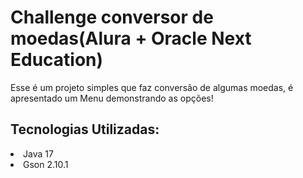 <h1>Challenge conversor de moedas(Alura + Oracle Next Education)</h1>

Esse é um projeto simples que faz conversão de algumas moedas, é apresentado um Menu demonstrando as opções!

<h2>Tecnologias Utilizadas:</h2>

  <lu>
    <li>Java 17</li>
    <li>Gson 2.10.1</li>  
  </lu>

